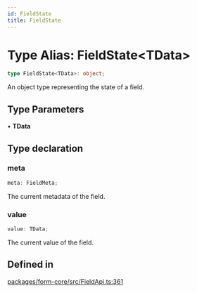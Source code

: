 ```yaml
---
id: FieldState
title: FieldState
---
```


# Type Alias: FieldState\<TData\>

```ts
type FieldState<TData>: object;
```

An object type representing the state of a field.

## Type Parameters

• **TData**

## Type declaration

### meta

```ts
meta: FieldMeta;
```

The current metadata of the field.

### value

```ts
value: TData;
```

The current value of the field.

## Defined in

[packages/form-core/src/FieldApi.ts:361](https://github.com/TanStack/form/blob/a7956e9367e8bea8c62bd25c618aa3ad9194b14d/packages/form-core/src/FieldApi.ts#L361)
